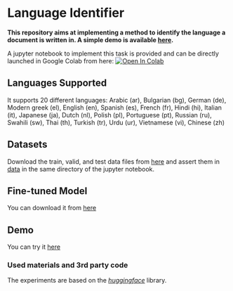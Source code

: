 # Language Identifier

__This repository aims at implementing a method to identify the language a document is written in. A simple demo is available [here](https://huggingface.co/spaces/dinalzein/LanguageIdentifier).__

A jupyter notebook to implement this task is provided and can be directly launched in Google Colab from here: <a href="https://colab.research.google.com/github/dinalzein/LanguageDetection/blob/main/language_identification.ipynb" target="_parent"><img src="https://colab.research.google.com/assets/colab-badge.svg" alt="Open In Colab"/></a>

## Languages Supported
It supports 20 different languages:
Arabic (ar), Bulgarian (bg), German (de), Modern greek (el), English (en), Spanish (es), French (fr), Hindi (hi), Italian (it), Japanese (ja), Dutch (nl), Polish (pl), Portuguese (pt), Russian (ru), Swahili (sw), Thai (th), Turkish (tr), Urdu (ur), Vietnamese (vi), Chinese (zh)

## Datasets
Download the train, valid, and test data files from [here](https://huggingface.co/datasets/papluca/language-identification/tree/main) and assert them in [data](./data) in the same directory of the jupyter notebook.


## Fine-tuned Model
You can download it from [here](https://huggingface.co/dinalzein/xlm-roberta-base-finetuned-language-identification)

## Demo
You can try it [here](https://huggingface.co/spaces/dinalzein/LanguageIdentifier)

### Used materials and 3rd party code
The experiments are based on the [*huggingface*](https://github.com/huggingface/transformers) library.
